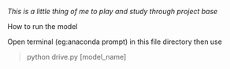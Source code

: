 *This is a little thing of me to play and study through project base*

How to run the model

Open terminal (eg:anaconda prompt) in this file directory then use 

> python drive.py [model_name]
